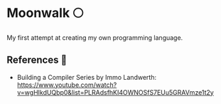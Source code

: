 # Moonwalk 🌕

My first attempt at creating my own programming language.

## References 📒

- Building a Compiler Series by Immo Landwerth: https://www.youtube.com/watch?v=wgHIkdUQbp0&list=PLRAdsfhKI4OWNOSfS7EUu5GRAVmze1t2y
